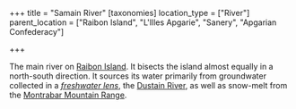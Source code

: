 +++
title = "Samain River"
[taxonomies]
location_type = ["River"]
parent_location = ["Raibon Island", "L'Illes Apgarie", "Sanery", "Apgarian Confederacy"]

+++

The main river on [Raibon Island](@/locations/raibon-island.md). It bisects the island almost equally in a north-south direction. It sources its water primarily from groundwater collected in a *[freshwater lens](https://en.wikipedia.org/wiki/Lens_(hydrology))*, the [Dustain River](@/locations/dustain-river.md), as well as snow-melt from the [Montrabar Mountain Range](@/locations/montrabar-mountain-range.md). 

